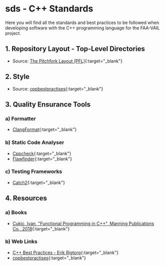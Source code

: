 # sds - C++ Standards

Here you will find all the standards and best practices to be followed when developing software with the C++ programming language for the FAA-VAIL project.

## 1. Repository Layout - Top-Level Directories

- Source: [The Pitchfork Layout (PFL)](https://api.csswg.org/bikeshed/?force=1&url=https://raw.githubusercontent.com/vector-of-bool/pitchfork/develop/data/spec.bs#tld){:target="_blank"}

## 2. Style

- Source: [cppbestpractises](https://lefticus.gitbooks.io/cpp-best-practices/content/03-Style.html){:target="_blank"}

## 3. Quality Ensurance Tools

### a) Formatter

- [ClangFormat](https://clang.llvm.org/docs/ClangFormat.html){:target="_blank"}

### b) Static Code Analyser

- [Cppcheck](https://cppcheck.sourceforge.io){:target="_blank"}
- [Flawfinder](https://dwheeler.com/flawfinder/){:target="_blank"}

### c) Testing Frameworks

- [Catch2](https://github.com/catchorg/Catch2){:target="_blank"}

## 4. Resources

### a) Books

- [Cukic, Ivan, "Functional Programming in C++", Manning Publications Co., 2018](https://www.manning.com/books/functional-programming-in-c-plus-plus){:target="_blank"}

### b) Web Links

- [C++ Best Practices - Erik Rigtorp](https://rigtorp.se/cpp-best-practices/){:target="_blank"}
- [cppbestpractises](https://lefticus.gitbooks.io/cpp-best-practices/content/){:target="_blank"}
